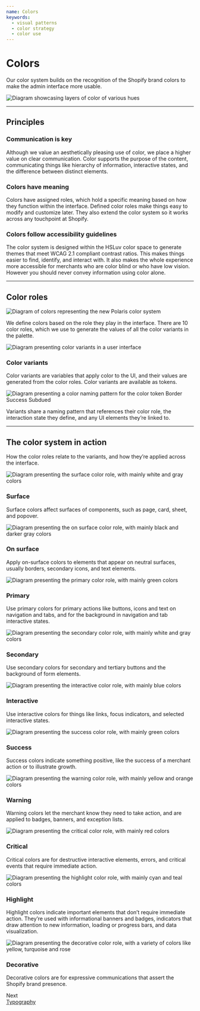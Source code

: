 ```yaml
---
name: Colors
keywords:
  - visual patterns
  - color strategy
  - color use
---
```


# Colors

Our color system builds on the recognition of the Shopify brand colors to make the admin interface more usable.

<!-- showcasecontent -->

![Diagram showcasing layers of color of various hues](/public_images/design/colors/color-intro@2x.png)

<!-- end -->

---

## Principles

<!-- keywords: color principles, accessible colors, focus attention, communication -->

### Communication is key

Although we value an aesthetically pleasing use of color, we place a higher value on clear communication. Color supports the purpose of the content, communicating things like hierarchy of information, interactive states, and the difference between distinct elements.

### Colors have meaning

Colors have assigned roles, which hold a specific meaning based on how they function within the interface. Defined color roles make things easy to modify and customize later. They also extend the color system so it works across any touchpoint at Shopify.

### Colors follow accessibility guidelines

The color system is designed within the HSLuv color space to generate themes that meet WCAG 2.1 compliant contrast ratios. This makes things easier to find, identify, and interact with. It also makes the whole experience more accessible for merchants who are color blind or who have low vision. However you should never convey information using color alone.

---

## Color roles

<!-- keywords: color roles, palette scss, color scheme, color names, color sass, sass colors, hex colors -->

<!-- showcasecontent -->

![Diagram of colors representing the new Polaris color system](/public_images/design/colors/color-roles@2x.png)

We define colors based on the role they play in the interface. There are 10 color roles, which we use to generate the values of all the color variants in the palette.

<!-- end -->

<!-- centeredcontent -->

![Diagram presenting color variants in a user interface](/public_images/design/colors/color-variants@2x.png)

### Color variants

Color variants are variables that apply color to the UI, and their values are generated from the color roles. Color variants are available as tokens.

<!-- end -->

<!-- centeredcontent -->

![Diagram presenting a color naming pattern for the color token Border Success Subdued](/public_images/design/colors/color-variant-naming@2x.png)

Variants share a naming pattern that references their color role, the interaction state they define, and any UI elements they’re linked to.

<!-- end -->

---

## The color system in action

How the color roles relate to the variants, and how they’re applied across the interface.

<!-- centeredcontent -->

![Diagram presenting the surface color role, with mainly white and gray colors](/public_images/design/colors/color-role-surface@2x.png)

### Surface

Surface colors affect surfaces of components, such as page, card, sheet, and popover.

<!-- end -->

<!-- centeredcontent -->

![Diagram presenting the on surface color role, with mainly black and darker gray colors](/public_images/design/colors/color-role-onsurface@2x.png)

### On surface

Apply on-surface colors to elements that appear on neutral surfaces, usually borders, secondary icons, and text elements.

<!-- end -->

<!-- centeredcontent -->

![Diagram presenting the primary color role, with mainly green colors](/public_images/design/colors/color-role-primary@2x.png)

### Primary

Use primary colors for primary actions like buttons, icons and text on navigation and tabs, and for the background in navigation and tab interactive states.

<!-- end -->

<!-- centeredcontent -->

![Diagram presenting the secondary color role, with mainly white and gray colors](/public_images/design/colors/color-role-secondary@2x.png)

### Secondary

Use secondary colors for secondary and tertiary buttons and the background of form elements.

<!-- end -->

<!-- centeredcontent -->

![Diagram presenting the interactive color role, with mainly blue colors](/public_images/design/colors/color-role-interactive@2x.png)

### Interactive

Use interactive colors for things like links, focus indicators, and selected interactive states.

<!-- end -->

<!-- centeredcontent -->

![Diagram presenting the success color role, with mainly green colors](/public_images/design/colors/color-role-success@2x.png)

### Success

Success colors indicate something positive, like the success of a merchant action or to illustrate growth.

<!-- end -->

<!-- centeredcontent -->

![Diagram presenting the warning color role, with mainly yellow and orange colors](/public_images/design/colors/color-role-warning@2x.png)

### Warning

Warning colors let the merchant know they need to take action, and are applied to badges, banners, and exception lists.

<!-- end -->

<!-- centeredcontent -->

![Diagram presenting the critical color role, with mainly red colors](/public_images/design/colors/color-role-critical@2x.png)

### Critical

Critical colors are for destructive interactive elements, errors, and critical events that require immediate action.

<!-- end -->

<!-- centeredcontent -->

![Diagram presenting the highlight color role, with mainly cyan and teal colors](/public_images/design/colors/color-role-highlight@2x.png)

### Highlight

Highlight colors indicate important elements that don’t require immediate action. They’re used with informational banners and badges, indicators that draw attention to new information, loading or progress bars, and data visualization.

<!-- end -->

<!-- centeredcontent -->

![Diagram presenting the decorative color role, with a variety of colors like yellow, turquoise and rose](/public_images/design/colors/color-role-decorative@2x.png)

### Decorative

Decorative colors are for expressive communications that assert the Shopify brand presence.

<!-- end -->

<div class="NextPage">
Next<br/>
<a href="/design/typography#navigation">Typography</a>
</div>
